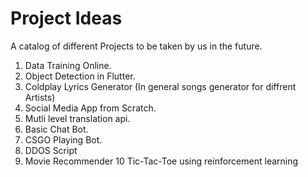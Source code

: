 # Project Ideas
A catalog of different Projects to be taken by us in the future.

1) Data Training Online.
2) Object Detection in Flutter.
3) Coldplay Lyrics Generator (In general songs generator for diffrent Artists)
4) Social Media App from Scratch.
5) Mutli level translation api.
6) Basic Chat Bot.
7) CSGO Playing Bot.
8) DDOS Script
9) Movie Recommender
10 Tic-Tac-Toe using reinforcement learning
